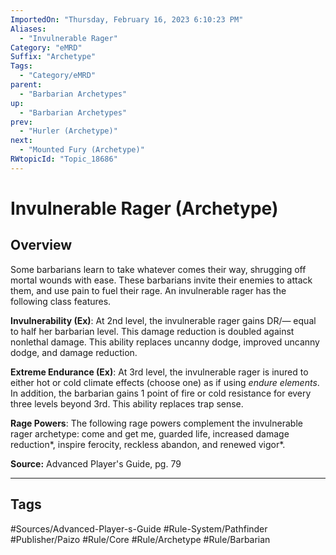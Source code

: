 ```yaml
---
ImportedOn: "Thursday, February 16, 2023 6:10:23 PM"
Aliases:
  - "Invulnerable Rager"
Category: "eMRD"
Suffix: "Archetype"
Tags:
  - "Category/eMRD"
parent:
  - "Barbarian Archetypes"
up:
  - "Barbarian Archetypes"
prev:
  - "Hurler (Archetype)"
next:
  - "Mounted Fury (Archetype)"
RWtopicId: "Topic_18686"
---
```

# Invulnerable Rager (Archetype)
## Overview
Some barbarians learn to take whatever comes their way, shrugging off mortal wounds with ease. These barbarians invite their enemies to attack them, and use pain to fuel their rage. An invulnerable rager has the following class features.

**Invulnerability (Ex)**: At 2nd level, the invulnerable rager gains DR/— equal to half her barbarian level. This damage reduction is doubled against nonlethal damage. This ability replaces uncanny dodge, improved uncanny dodge, and damage reduction.

**Extreme Endurance (Ex)**: At 3rd level, the invulnerable rager is inured to either hot or cold climate effects (choose one) as if using *endure elements*. In addition, the barbarian gains 1 point of fire or cold resistance for every three levels beyond 3rd. This ability replaces trap sense.

**Rage Powers**: The following rage powers complement the invulnerable rager archetype: come and get me, guarded life, increased damage reduction\*, inspire ferocity, reckless abandon, and renewed vigor\*.

**Source:** Advanced Player's Guide, pg. 79


---
## Tags
#Sources/Advanced-Player-s-Guide #Rule-System/Pathfinder #Publisher/Paizo #Rule/Core #Rule/Archetype #Rule/Barbarian

